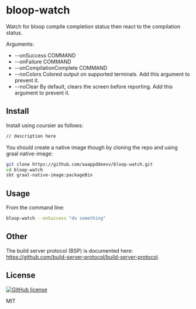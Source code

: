 # bloop-watch

Watch for bloop compile completion status then react to the compilation status.

Arguments:

* --onSuccess COMMAND
* --onFailure COMMAND
* --onCompilationComplete COMMAND
* --noColors Colored output on supported terminals. Add this argument to prevent it.
* --noClear By default, clears the screen before reporting. Add this argument to prevent it.

## Install

Install using coursier as follows:

```sh
// description here
```

You should create a native image though by cloning the repo and using graal native-image:

```sh
git clone https://github.com/aaappddeevv/bloop-watch.git
cd bloop-watch
sbt graal-native-image:packageBin
```

## Usage

From the command line:

```sh
bloop-watch --onSuccess "do something"
```

## Other

The build server protocol (BSP) is documented here: https://github.com/build-server-protocol/build-server-protocol.

## License


[![GitHub license](https://img.shields.io/badge/license-MIT-lightgrey.svg?maxAge=2592000)](https://raw.githubusercontent.com/aappddeevv/bloop-watch/master/LICENSE)

MIT

